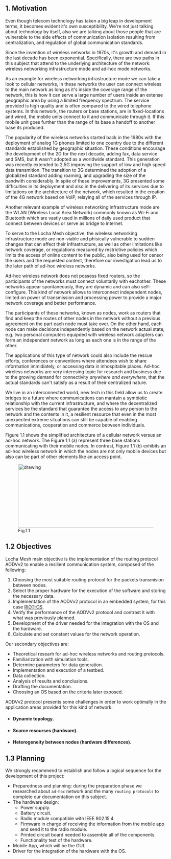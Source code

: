 ## 1. Motivation

Even though telecom technology has taken a big leap in development terms, it becomes evident it's own susceptibility. We're not just talking about technology by itself, also we are talking about those people that are vulnerable to the side effects of communication isolation resulting from centralization, and regulation of global communication standards.

Since the invention of wireless networks in 1970s, it's growth and demand in the last decade has been exponential. Specifically, there are two paths in this subject that attend to the underlying architecture of the network: wireless networking infrastructure mode and ad-hoc mode networks.

As an example for wireless networking infrastructure mode we can take a look to cellular networks, in these networks the user can connect wireless to the main network as long as it's inside the coverage range of the network, this is how it can serve a large number of users inside an extense geographic area by using a limited frequency spectrum. The service provided is high quality and is often compared to the wired telephone systems. In this network, the routers or base stations, are in fixed-locations and wired, the mobile units connect to it and communicate through it. If this mobile unit goes further than the range of its base a handoff to another base its produced.

The popularity of the wireless networks started back in the 1980s with the deployment of analog 1G phones limited to one country due to the different standards established by geographic situation. These conditions encourage the development of the 2G for the next decade, adding fax, data service and SMS, but it wasn't adopted as a worldwide standard. This generation was recently extended to 2.5G improving the support of low and high speed data transmition. The transition to 3G determined the adoption of a globalized standard adding roaming, and upgrading the size of the bandwith considerably. In spite of these improvements, 3G presented some difficulties in its deployment and also in the delivering of its services due to limitations on the architecture of the network, which resulted in the creation of the 4G network based on VoIP, relaying all of the services through IP.

Another relevant example of wireless networking infrastructure mode are the WLAN (Wireless Local Area Network) commonly known as Wi-Fi and Bluetooth which are vastly used in millions of daily used product that connect between devices or serve as bridge to internet.

To serve to the Locha Mesh objective, the wireless networking infrastructure mode are non-viable and phisically vulnerable to sudden changes that can affect their infrastructure, as well as other limitations like network coverage, or regulations measured by restrictive policies which limits the access of online content to the public, also being used for censor the users and the requested content, therefore our investigation lead us to the later path of ad-hoc wireless networks.

Ad-hoc wireless network does not possess fixed routers, so the participants of the networks must connect voluntarily with eachother. These networks appear spontaneously, they are dynamic and can also self-configure. This kind of network allows to interconnect independent nodes, limited on power of transmission and processing power to provide a major network coverage and better performance. 

The participants of these networks, known as nodes, work as routers that find and keep the routes of other nodes in the network without a previous agreement on the part each node must take over. On the other hand, each node can make decisions independently based on the network actual state, e.g. two personal computers equipded with wireless network adapters can form an independent network as long as each one is in the range of the other.

The applications of this type of network could also include the rescue efforts, conferences or conventions where attendees wish to share information immidiately, or accessing data in inhospitable places. Ad-hoc wireless networks are very interesing topic for research and business due to the growing demand for connectivity _anywhere and everywhere_, that the actual standards can't satisfy as a result of their centralized nature.

We live in an interconnected world, new tech in this field allow us to create bridges to a future where communications can mantain a symbiotic relationship with the current infrastructure, and where the decentralized services be the standard that guarantee the access to any person to the network and the contents in it, a resilient resource that even in the most unexpected extreme situations can still be capable of enabling communications, cooperation and commerce between individuals. 

Figure 1.1 shows the simplified architecture of a cellular network versus an ad-hoc network.
The Figure 1.1 (a) represent three base stations communicating with their mobile nodes. In contrast, Figure 1.1 (b) exhibits an ad-hoc wireless network in which the nodes are not only mobile devices but also can be part of other elements like an access point.



<figure>
  <img src="imple_pic/network-topology.png" alt="drawing" height="200" width="450" align="center"/>
  <figcaption>Fig.1.1</figcaption>
</figure>


## 1.2 Objectives

Locha Mesh main objective is the implementation of the routing protocol AODVv2 to enable a resilient communication system, composed of the following:

1. Choosing the most suitable routing protocol for the packets transmision between nodes.
2. Select the proper hardware for the execution of the software and storing the necessary data. 
3. Implementation of the AODVv2 protocol in an embedded system, for this case [RIOT-OS](https://www.riot-os.org/).
4. Verify the performance of the AODVv2 protocol and contrast it with what was previously planned. 
5. Development of the driver needed for the integration with the OS and the hardware. 
6. Calculate and set constant values for the network operation.

Our secondary objectives are:

- Theoretical researh for ad-hoc wireless networks and routing protocols.
- Familiarization with simulation tools.
- Determine parameters for data generation.
- Implementation and execution of a testbed.
- Data collection.
- Analysis of results and conclusions.
- Drafting the documentation.
- Choosing an OS based on the criteria later exposed.

AODVv2 protocol presents some challenges in order to work optimally in the application areas provided for this kind of network:

<ul class="w3-ul w3-border">
 <li><h4>Dynamic topology.</h4></li>
 <li><h4>Scarce resourses (hardware).</h4></li>
 <li><h4>Heterogeneity between nodes (hardware differences).</h4></li>
</ul>




## 1.3 Planning

We strongly recommend to establish and follow a logical sequence for the development of this project:

- Preparedness and planning: during the preparation phase we researched about ```ad-hoc``` network and the many ```routing protocols``` to complete our documentation on this subject.
- The hardware design:
  - Power supply.
  - Battery circuit.
  - Radio module compatible with IEEE 802.15.4.
  - Firmware in charge of receiving the information from the mobile app and send it to the radio module.
  - Printed circuit board needed to assemble all of the components.
  - Functionality test of the hardware.
- Mobile App, which will be the GUI.
- Driver for the integration of the hardware with the OS.
